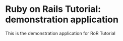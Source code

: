 # Ruby on Rails Tutorial: demonstration application

This is the demonstration application for RoR Tutorial